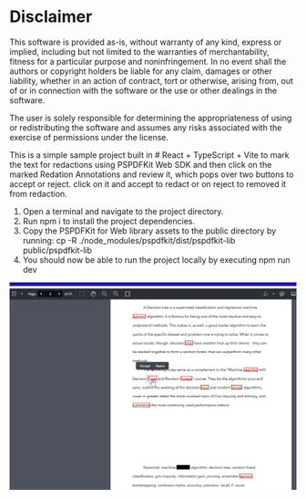 # Disclaimer
This software is provided as-is, without warranty of any kind, express or implied, including but not limited to the warranties of merchantability, fitness for a particular purpose and noninfringement. In no event shall the authors or copyright holders be liable for any claim, damages or other liability, whether in an action of contract, tort or otherwise, arising from, out of or in connection with the software or the use or other dealings in the software.

The user is solely responsible for determining the appropriateness of using or redistributing the software and assumes any risks associated with the exercise of permissions under the license.

This is a simple sample project built in # React + TypeScript + Vite to mark the text for redactions using PSPDFKit Web SDK and then click on the marked Redation Annotations and review it, which pops over two buttons to accept or reject. click on it and accept to redact or on reject to removed it from redaction. 

1. Open a terminal and navigate to the project directory.
2. Run npm i to install the project dependencies.
3. Copy the PSPDFKit for Web library assets to the public directory by running: cp -R ./node_modules/pspdfkit/dist/pspdfkit-lib public/pspdfkit-lib
4. You should now be able to run the project locally by executing npm run dev

![alt text](chrome_vuGGQqcijQ.png)
